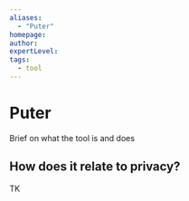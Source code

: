 ```yaml
---
aliases:
  - "Puter"
homepage: 
author: 
expertLevel: 
tags:
  - tool
---
```

# Puter

Brief on what the tool is and does 

## How does it relate to privacy?

TK 


